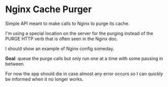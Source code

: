 # Nginx Cache Purger
Simple API meant to make calls to Nginx to purge its cache.

I'm using a special location on the server for the purging instead of the PURGE HTTP verb that is often seen in the Nginx doc.

I should show an example of Nginx config someday.

**Goal**: queue the purge calls but only run one at a time with some pausing in between.

For now the app should die in case almost any error occurs so I can quickly be informed when it no longer works.
